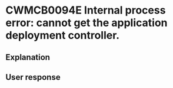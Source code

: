 # CWMCB0094E Internal process error: cannot get the application deployment controller.

## Explanation

## User response